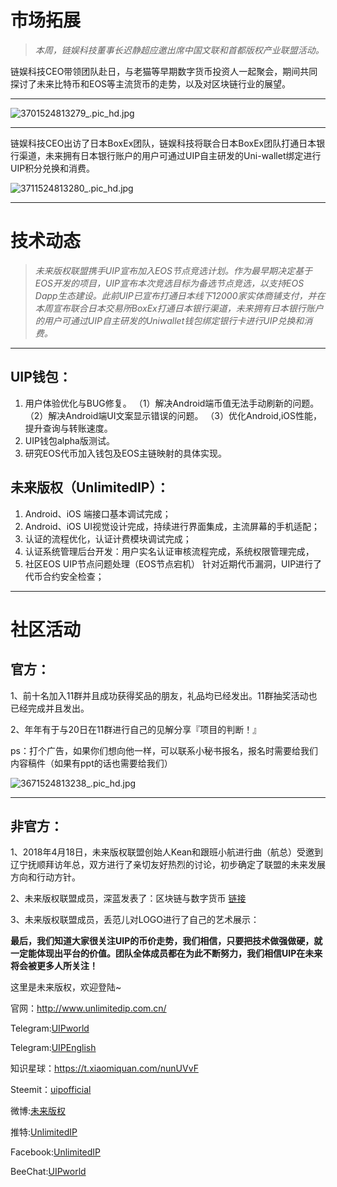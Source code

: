 # 市场拓展

>_本周，链娱科技董事长迟静超应邀出席中国文联和首都版权产业联盟活动。_

链娱科技CEO带领团队赴日，与老猫等早期数字货币投资人一起聚会，期间共同探讨了未来比特币和EOS等主流货币的走势，以及对区块链行业的展望。
 
---

![3701524813279_.pic_hd.jpg](https://steemitimages.com/DQmRewHeX784qg19hsW6SgfQRvcFhFaLuHV1PPaiRzmwrbi/3701524813279_.pic_hd.jpg)

---

链娱科技CEO出访了日本BoxEx团队，链娱科技将联合日本BoxEx团队打通日本银行渠道，未来拥有日本银行账户的用户可通过UIP自主研发的Uni-wallet绑定进行UIP积分兑换和消费。

![3711524813280_.pic_hd.jpg](https://steemitimages.com/DQmSozC93wYnnmtvGLGuisukqYy8XaCWjhA9f9cU9NPpVax/3711524813280_.pic_hd.jpg)

---

# 技术动态

>*未来版权联盟携手UIP宣布加入EOS节点竞选计划。作为最早期决定基于EOS开发的项目，UIP宣布本次竞选目标为备选节点竞选，以支持EOS Dapp生态建设。此前UIP已宣布打通日本线下12000家实体商铺支付，并在本周宣布联合日本交易所BoxEx打通日本银行渠道，未来拥有日本银行账户的用户可通过UIP自主研发的Uniwallet钱包绑定银行卡进行UIP兑换和消费。*

---

## UIP钱包：
1.	用户体验优化与BUG修复。
（1）解决Android端币值无法手动刷新的问题。
（2）解决Android端UI文案显示错误的问题。
（3）优化Android,iOS性能，提升查询与转账速度。
2.	UIP钱包alpha版测试。
3.	研究EOS代币加入钱包及EOS主链映射的具体实现。


## 未来版权（UnlimitedIP）：
1.	Android、iOS 端接口基本调试完成；
2.	Android、iOS UI视觉设计完成，持续进行界面集成，主流屏幕的手机适配；
3.	认证的流程优化，认证计费模块调试完成；
4.	认证系统管理后台开发：用户实名认证审核流程完成，系统权限管理完成，
5.	社区EOS UIP节点问题处理（EOS节点宕机）
针对近期代币漏洞，UIP进行了代币合约安全检查；

---

# 社区活动

## 官方：
1、前十名加入11群并且成功获得奖品的朋友，礼品均已经发出。11群抽奖活动也已经完成并且发出。

2、年年有于与20日在11群进行自己的见解分享『项目的判断！』

ps：打个广告，如果你们想向他一样，可以联系小秘书报名，报名时需要给我们内容稿件（如果有ppt的话也需要给我们）

 ![3671524813238_.pic_hd.jpg](https://steemitimages.com/DQmQUyGgQfexMQzFq6ruLGUMJxmixSx5PqEmte8zr4notdA/3671524813238_.pic_hd.jpg)

---

## 非官方：
1、2018年4月18日，未来版权联盟创始人Kean和跟班小航进行曲（航总）受邀到辽宁抚顺拜访年总，双方进行了亲切友好热烈的讨论，初步确定了联盟的未来发展方向和行动方针。

2、未来版权联盟成员，深蓝发表了：区块链与数字货币 [链接](http://www.jiyanan.com/?p=101)

3、未来版权联盟成员，丢范儿对LOGO进行了自己的艺术展示：

**最后，我们知道大家很关注UIP的币价走势，我们相信，只要把技术做强做硬，就一定能体现出平台的价值。团队全体成员都在为此不断努力，我们相信UIP在未来将会被更多人所关注！**


这里是未来版权，欢迎登陆~

官网：http://www.unlimitedip.com.cn/

Telegram:[UIPworld](https://t.me/UIPworld)

Telegram:[UIPEnglish](https://t.me/UIPEnglish)

知识星球：https://t.xiaomiquan.com/nunUVvF

Steemit：[uipofficial](https://steemit.com/@uipofficial)

微博:[未来版权](https://weibo.com/u/6302210817)

推特:[UnlimitedIP](https://twitter.com/UIP_Official)

Facebook:[UnlimitedIP](https://www.facebook.com/Unlimitedip-282278292298208/)

BeeChat:[UIPworld](https://i.beechat.io/UIPworld)
